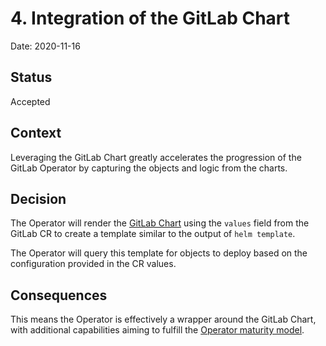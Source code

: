 # 4. Integration of the GitLab Chart

Date: 2020-11-16

## Status

Accepted

## Context

Leveraging the GitLab Chart greatly accelerates the progression of the GitLab Operator by capturing the
objects and logic from the charts. 

## Decision

The Operator will render the [GitLab Chart](https://gitlab.com/gitlab-org/charts/gitlab) using the `values`
field from the GitLab CR to create a template similar to the output of `helm template`.

The Operator will query this template for objects to deploy based on the configuration provided in the
CR values.

## Consequences

This means the Operator is effectively a wrapper around the GitLab Chart,
with additional capabilities aiming to fulfill the
[Operator maturity model](https://docs.openshift.com/container-platform/4.1/applications/operators/olm-what-operators-are.html#olm-maturity-model_olm-what-operators-are).
